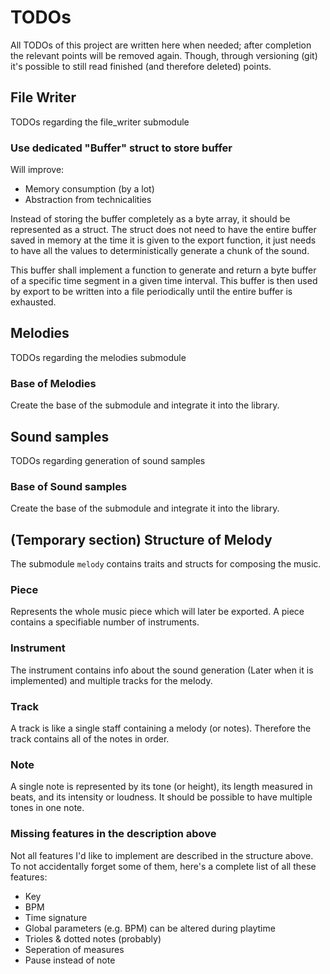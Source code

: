 # TODOs

All TODOs of this project are written here when needed; after completion the
relevant points will be removed again. Though, through versioning (git) it's
possible to still read finished (and therefore deleted) points.

## File Writer

TODOs regarding the file_writer submodule

### Use dedicated "Buffer" struct to store buffer

Will improve:

- Memory consumption (by a lot)
- Abstraction from technicalities

Instead of storing the buffer completely as a byte array, it should be
represented as a struct. The struct does not need to have the entire buffer
saved in memory at the time it is given to the export function, it just needs
to have all the values to deterministically generate a chunk of the sound.

This buffer shall implement a function to generate and return a byte buffer
of a specific time segment in a given time interval. This buffer is then used
by export to be written into a file periodically until the entire buffer is
exhausted.

## Melodies

TODOs regarding the melodies submodule

### Base of Melodies

Create the base of the submodule and integrate it into the library.

## Sound samples

TODOs regarding generation of sound samples

### Base of Sound samples

Create the base of the submodule and integrate it into the library.

## (Temporary section) Structure of Melody

The submodule `melody` contains traits and structs for composing the music.

### Piece

Represents the whole music piece which will later be exported. A piece contains
a specifiable number of instruments.

### Instrument

The instrument contains info about the sound generation (Later when it is
implemented) and multiple tracks for the melody.

### Track

A track is like a single staff containing a melody (or notes). Therefore the
track contains all of the notes in order.

### Note

A single note is represented by its tone (or height), its length measured
in beats, and its intensity or loudness. It should be possible to have multiple
tones in one note.

### Missing features in the description above

Not all features I'd like to implement are described in the structure above.
To not accidentally forget some of them, here's a complete list of all these
features:

- Key
- BPM
- Time signature
- Global parameters (e.g. BPM) can be altered during playtime
- Trioles & dotted notes (probably)
- Seperation of measures
- Pause instead of note
